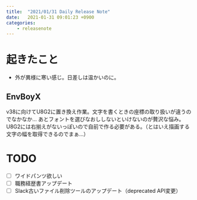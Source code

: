 ```yaml
---
title:  "2021/01/31 Daily Release Note"
date:   2021-01-31 09:01:23 +0900
categories:
	- releasenote
---
```

# 起きたこと

* 外が異様に寒い感じ。日差しは温かいのに。

## EnvBoyX

v38に向けてU8G2に置き換え作業。文字を書くときの座標の取り扱いが違うのでなかなか…
あとフォントを選びなおししないといけないのが贅沢な悩み。
U8G2には右揃えがないっぽいので自前で作る必要がある。（とはいえ描画する文字の幅を取得できるのでまぁ…）

# TODO 

- [ ] ワイドパンツ欲しい
- [ ] 職務経歴書アップデート
- [ ] Slack古いファイル削除ツールのアップデート（deprecated API変更）